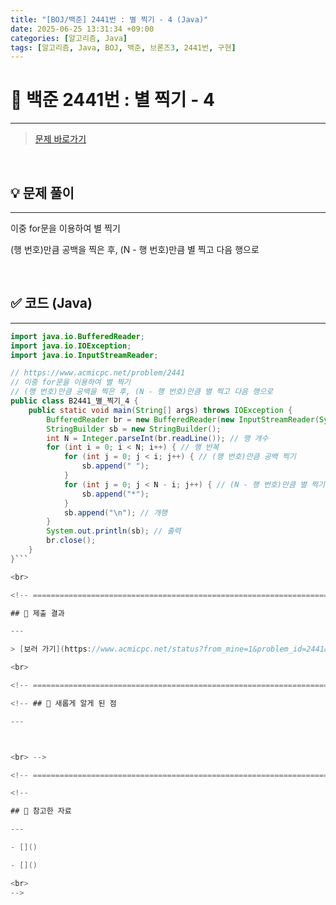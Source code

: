 ```yaml
---
title: "[BOJ/백준] 2441번 : 별 찍기 - 4 (Java)"
date: 2025-06-25 13:31:34 +09:00
categories: [알고리즘, Java]
tags: [알고리즘, Java, BOJ, 백준, 브론즈3, 2441번, 구현]
---
```


<!-- ========================================================================== -->

# 📘 백준 2441번 : 별 찍기 - 4

---

> [문제 바로가기](https://www.acmicpc.net/problem/2441)

<br>

<!-- ========================================================================== -->

## 💡 문제 풀이

---

이중 for문을 이용하여 별 찍기

(행 번호)만큼 공백을 찍은 후, (N - 행 번호)만큼 별 찍고 다음 행으로

<br>

<!-- ========================================================================== -->

## ✅ 코드 (Java)

---

````java
import java.io.BufferedReader;
import java.io.IOException;
import java.io.InputStreamReader;

// https://www.acmicpc.net/problem/2441
// 이중 for문을 이용하여 별 찍기
// (행 번호)만큼 공백을 찍은 후, (N - 행 번호)만큼 별 찍고 다음 행으로
public class B2441_별_찍기_4 {
	public static void main(String[] args) throws IOException {
		BufferedReader br = new BufferedReader(new InputStreamReader(System.in));
		StringBuilder sb = new StringBuilder();
		int N = Integer.parseInt(br.readLine()); // 행 개수
		for (int i = 0; i < N; i++) { // 행 반복
			for (int j = 0; j < i; j++) { // (행 번호)만큼 공백 찍기
				sb.append(" ");
			}
			for (int j = 0; j < N - i; j++) { // (N - 행 번호)만큼 별 찍기
				sb.append("*");
			}
			sb.append("\n"); // 개행
		}
		System.out.println(sb); // 출력
		br.close();
	}
}```

<br>

<!-- ========================================================================== -->

## 💾 제출 결과

---

> [보러 가기](https://www.acmicpc.net/status?from_mine=1&problem_id=2441&user_id=juyn2000)

<br>

<!-- ========================================================================== -->

<!-- ## 🧩 새롭게 알게 된 점

---



<br> -->

<!-- ========================================================================== -->

<!--

## 🔗 참고한 자료

---

- []()

- []()

<br>
-->
````
